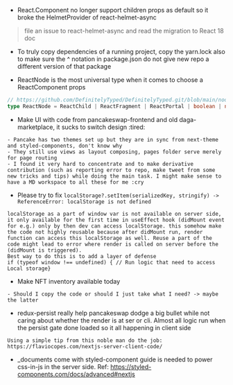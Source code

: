 - React.Component no longer support children props as default so it broke the HelmetProvider of react-helmet-async
> file an issue to react-helmet-async and read the migration to React 18 doc

- To truly copy dependencies of a running project, copy the yarn.lock also to make sure the ^ notation in package.json do not give new repo a different version of that package

- ReactNode is the most universal type when it comes to choose a ReactComponent props

```typescript
// https://github.com/DefinitelyTyped/DefinitelyTyped.git/blob/main/node_modules/@types/react/index.d.ts#L237
type ReactNode = ReactChild | ReactFragment | ReactPortal | boolean | null | undefined;
```

- Make UI with code from pancakeswap-frontend and old daga-marketplace, it sucks to switch design :tired:
```
- Pancake has two themes set up but they are in sync from next-theme and styled-components, don't know why
- They still use views as layout composing, pages folder serve merely for page routing
- I found it very hard to concentrate and to make derivative contribution (such as reporting error to repo, make tweet from some new tricks and tips) while doing the main task. I might make sense to have a MD workspace to all these for me :cry
```

- Please try to fix `localStorage?.setItem(serializedKey, stringify) -> ReferenceError: localStorage is not defined`
```
localStorage as a part of window var is not available on server side, it only available for the first time in useEffect hook (didMount event for e.g.) only by then dev can access localStorage. this somehow make the code not highly reusable because after didMount run, render function can access this localStorage as well. Reuse a part of the code might lead to error where render is called on server before the (didMount is triggered). 
Best way to do this is to add a layer of defense
if (typeof window !== undefined) { // Run logic that need to access Local storage}
```

- Make NFT inventory available today
```
- Should I copy the code or should I just take what I need? -> maybe the latter
```

- redux-persist really help pancakeswap dodge a big bullet while not caring about whether the render is at ser or cli. Almost all logic run when the persist gate done loaded so it all happening in client side
```
Using a simple tip from this noble man do the job: https://flaviocopes.com/nextjs-server-client-code/
```

- _documents come with styled-component guide is needed to power css-in-js in the server side. Ref: https://styled-components.com/docs/advanced#nextjs